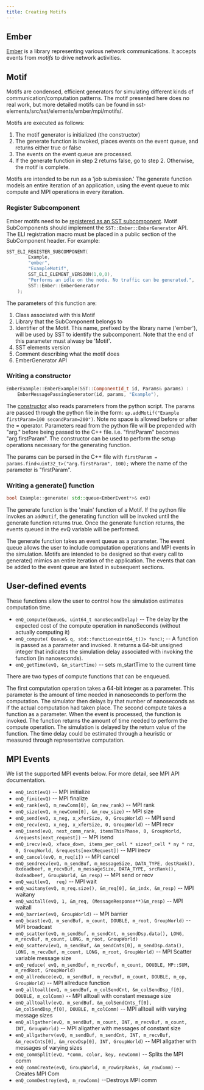 ```yaml
---
title: Creating Motifs
---
```


## Ember

[Ember](http://sst-simulator.org/SSTPages/SSTElementEmber/) is a library representing various network communications. It accepts events from *motifs* to drive network activities.

## Motif

Motifs are condensed, efficient generators for simulating different kinds of communication/computation patterns.
The motif presented here does no real work, but more detailed motifs can be found in sst-elements/src/sst/elements/ember/mpi/motifs/.

Motifs are executed as follows:

1. The motif generator is initialized (the constructor)
1. The generate function is invoked, places events on the event queue, and returns either true or false
1. The events on the event queue are processed.
1. If the generate function in step 2 returns false, go to step 2. Otherwise, the motif is complete.

Motifs are intended to be run as a 'job submission.'
The generate function models an entire iteration of an application, using the event queue to mix compute and MPI operations in every iteration.

### Register Subcomponent

Ember motifs need to be [registered as an SST subcomponent](../../core/eli/register/sst_eli_register_subcomponent). Motif SubComponents should implement the `SST::Ember::EmberGenerator` API. The ELI registration macro must be placed in a public section of the SubComponent header.
For example:
```cpp
SST_ELI_REGISTER_SUBCOMPONENT(
        Example,
        "ember",
        "ExampleMotif",
        SST_ELI_ELEMENT_VERSION(1,0,0),
        "Performs an idle on the node. No traffic can be generated.",
        SST::Ember::EmberGenerator
    );
```

The parameters of this function are:

1. Class associated with this Motif
1. Library that the SubComponent belongs to
1. Identifier of the Motif. This name, prefixed by the library name ('ember'), will be used by SST to identify the subcomponent. Note that the end of this parameter must alwasy be 'Motif'.
1. SST elements version
1. Comment describing what the motif does
1. EmberGenerator API

### Writing a constructor
```cpp
EmberExample::EmberExample(SST::ComponentId_t id, Params& params) :
	EmberMessagePassingGenerator(id, params, "Example"),

```


The [constructor](../../core/component/subcomponent/constructor) also reads parameters from the python script. 
The params are passed through the python file in the form: `ep.addMotif("Example firstParam=100 secondParam=200")`. Note no space is allowed before or after the = operator. Parameters read from the python file will be prepended with "arg." before being passed to the C++ file. i.e. "firstParam" becomes "arg.firstParam".
The constructor can be used to perform the setup operations necessary for the generating function.

The params can be parsed in the C++ file with `firstParam = params.find<uint32_t>("arg.firstParam", 100);` where the name of the parameter is "firstParam".

### Writing a generate() function
```cpp
bool Example::generate( std::queue<EmberEvent*>& evQ)
```
The generate function is the 'main' function of a Motif. 
If the python file invokes an `addMotif`, the generating function will be invoked until the generate function returns true.
Once the generate function returns, the events queued in the evQ variable will be performed. 

The generate function takes an event queue as a parameter. The event queue allows the user to include computation operations and MPI events in the simulation. Motifs are intended to be designed so that every call to generate() mimics an entire iteration of the application. The events that can be added to the event queue are listed in subsequent sections. 


## User-defined events

These functions allow the user to control how the simulation estimates computation time.

* `enQ_compute(Queue&, uint64_t nanoSecondDelay)`   -- The delay by the expected cost of the compute operation in nanoSeconds (without actually computing it)
* `enQ_compute( Queue& q, std::function<uint64_t()> func)`; -- A function is passed as a parameter and invoked. It returns a 64-bit unsigned integer that indicates the simulation delay associated with invoking the function (in nanoseconds).
* `enQ_getTime(evQ, &m_startTime)` -- sets m_startTime to the current time

There are two types of compute functions that can be enqueued.

The first computation operation takes a 64-bit integer as a parameter. This parameter is the amount of time needed in nanoseconds to perform the computation. The simulator then delays by that number of nanoseconds as if the actual computation had taken place. 
The second compute takes a function as a parameter. When the event is processed, the function is invoked. The function returns the amount of time needed to perform the compute operation. The simulation is delayed by the return value of the function. The time delay could be estimated through a heuristic or measured through representative computation. 


## MPI Events


We list the supported MPI events below. For more detail, see MPI API documentation.


* `enQ_init(evQ)`  --  MPI  initialize
* `enQ_fini(evQ)` -- MPI finalize
* `enQ_rank(evQ, m_newComm[0], &m_new_rank)` -- MPI rank
* `enQ_size(evQ, m_newComm[0], &m_new_size)` --   MPI size
* `enQ_send(evQ, x_neg, x_xferSize, 0, GroupWorld)`  --  MPI send
* `enQ_recv(evQ, x_neg, x_xferSize, 0, GroupWorld)`  --  MPI  recv
* `enQ_isend(evQ, next_comm_rank, itemsThisPhase, 0, GroupWorld, &requests[next_request])` --  MPI isend
* `enQ_irecv(evQ, xface_down, items_per_cell * sizeof_cell * ny * nz, 0, GroupWorld, &requests[nextRequest])` --  MPI irecv
* `enQ_cancel(evQ, m_req[i])` -- MPI cancel
* `enQ_sendrecv(evQ, m_sendBuf, m_messageSize, DATA_TYPE, destRank(), 0xdeadbeef, m_recvBuf, m_messageSize, DATA_TYPE, srcRank(),  0xdeadbeef, GroupWorld, &m_resp)`  --  MPI send or recv
* `enQ_wait(evQ,  req)`  --  MPI wait
* `enQ_waitany(evQ, m_req.size(), &m_req[0], &m_indx, &m_resp)` --  MPI waitany
* `enQ_waitall(evQ, 1, &m_req, (MessageResponse**)&m_resp)` --  MPI waitall
* `enQ_barrier(evQ, GroupWorld)` -- MPI barrier
* `enQ_bcast(evQ, m_sendBuf, m_count, DOUBLE, m_root, GroupWorld)` -- MPI broadcast
* `enQ_scatter(evQ, m_sendBuf, m_sendCnt, m_sendDsp.data(), LONG, m_recvBuf, m_count, LONG, m_root, GroupWorld)` 
* `enQ_scatterv(evQ, m_sendBuf, &m_sendCnts[0], m_sendDsp.data(), LONG, m_recvBuf, m_count, LONG, m_root, GroupWorld)` -- MPI Scatter variable message size
* `enQ_reduce( evQ, m_sendBuf, m_recvBuf, m_count, DOUBLE, MP::SUM, m_redRoot, GroupWorld)`
* `enQ_allreduce(evQ, m_sendBuf, m_recvBuf, m_count, DOUBLE, m_op, GroupWorld)` -- MPI allreduce function
* `enQ_alltoall(evQ, m_sendBuf, m_colSendCnt, &m_colSendDsp_f[0], DOUBLE, m_colComm)` -- MPI alltoall with constant message size
* `enQ_alltoallv(evQ, m_sendBuf, &m_colSendCnts_f[0], &m_colSendDsp_f[0], DOUBLE, m_colComm)` -- MPI alltoall with varying message sizes
* `enQ_allgather(evQ, m_sendBuf, m_count, INT, m_recvBuf, m_count, INT, GroupWorld)` --  MPI allgather with messages of constant size
* `enQ_allgatherv(evQ, m_sendBuf, m_sendCnt, INT, m_recvBuf, &m_recvCnts[0], &m_recvDsp[0], INT, GroupWorld)` --  MPI allgather with messages of varying sizes
* `enQ_commSplit(evQ, *comm, color, key, newComm)` -- Splits the MPI comm
* `enQ_commCreate(evQ, GroupWorld, m_rowGrpRanks, &m_rowComm)` -- Creates MPI Com
* `enQ_commDestroy(evQ, m_rowComm)` --Destroys MPI comm
